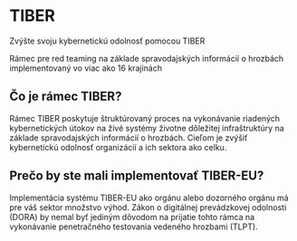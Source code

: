 # TIBER

Zvýšte svoju kybernetickú odolnosť pomocou TIBER

Rámec pre red teaming na základe spravodajských informácií o hrozbách implementovaný vo viac ako 16 krajinách

## Čo je rámec TIBER?

Rámec TIBER poskytuje štruktúrovaný proces na vykonávanie riadených kybernetických útokov na živé systémy životne dôležitej infraštruktúry na základe spravodajských informácií o hrozbách. Cieľom je zvýšiť kybernetickú odolnosť organizácií a ich sektora ako celku.

## Prečo by ste mali implementovať TIBER-EU?

Implementácia systému TIBER-EU ako orgánu alebo dozorného orgánu má pre váš sektor množstvo výhod. Zákon o digitálnej prevádzkovej odolnosti (DORA) by nemal byť jediným dôvodom na prijatie tohto rámca na vykonávanie penetračného testovania vedeného hrozbami (TLPT).
